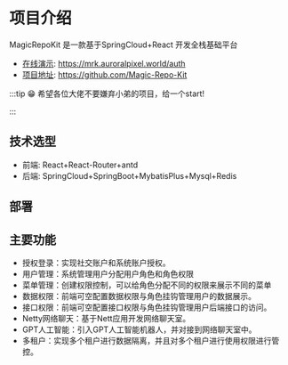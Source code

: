 # 项目介绍

MagicRepoKit 是一款基于SpringCloud+React 开发全栈基础平台


- [在线演示](https://mrk.auroralpixel.world/auth): https://mrk.auroralpixel.world/auth
- [项目地址](https://github.com/Magic-Repo-Kit): https://github.com/Magic-Repo-Kit

:::tip 😁
希望各位大佬不要嫌弃小弟的项目，给一个start!

:::




## 技术选型

- 前端: React+React-Router+antd
- 后端: SpringCloud+SpringBoot+MybatisPlus+Mysql+Redis

## 部署


## 主要功能

- 授权登录：实现社交账户和系统账户授权。
- 用户管理：系统管理用户分配用户角色和角色权限
- 菜单管理：创建权限控制，可以给角色分配不同的权限来展示不同的菜单
- 数据权限：前端可空配置数据权限与角色挂钩管理用户的数据展示。
- 接口权限：前端可空配置接口权限与角色挂钩管理用户后端接口的访问。
- Netty网络聊天：基于Nett应用开发网络聊天室。
- GPT人工智能：引入GPT人工智能机器人，并对接到网络聊天室中。
- 多租户：实现多个租户进行数据隔离，并且对多个租户进行使用权限进行管控。


